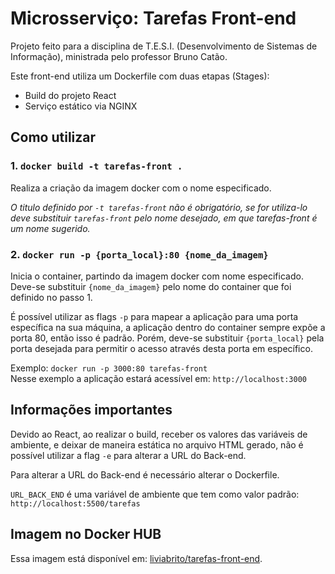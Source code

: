 # Microsserviço: Tarefas Front-end

Projeto feito para a disciplina de T.E.S.I. (Desenvolvimento de Sistemas de Informação), ministrada  pelo professor Bruno Catão.

Este front-end utiliza um Dockerfile com duas etapas (Stages):
- Build do projeto React
- Serviço estático via NGINX 

## Como utilizar

### 1. `docker build -t tarefas-front .`

Realiza a criação da imagem docker com o nome especificado.

*O titulo definido por `-t tarefas-front` não é obrigatório, se for utiliza-lo deve substituir `tarefas-front` pelo nome desejado, em que tarefas-front é um nome sugerido.*

### 2. `docker run -p {porta_local}:80 {nome_da_imagem}`

Inicia o container, partindo da imagem docker com nome especificado. Deve-se substituir `{nome_da_imagem}` pelo nome do container que foi definido no passo 1.

É possível utilizar as flags `-p` para mapear a aplicação para uma porta específica na sua máquina, a aplicação dentro do container sempre expõe a porta 80, então isso é padrão. Porém, deve-se substituir `{porta_local}` pela porta desejada para permitir o acesso através desta porta em específico.

Exemplo: `docker run -p 3000:80 tarefas-front`\
Nesse exemplo a aplicação estará acessível em: `http://localhost:3000`

## Informações importantes

Devido ao React, ao realizar o build, receber os valores das variáveis de ambiente, e deixar de maneira estática no arquivo HTML gerado, não é possível utilizar a flag `-e` para alterar a URL do Back-end.

Para alterar a URL do Back-end é necessário alterar o Dockerfile.

`URL_BACK_END` é uma variável de ambiente que tem como valor padrão: `http://localhost:5500/tarefas`

## Imagem no Docker HUB

Essa imagem está disponível em: [liviabrito/tarefas-front-end](https://hub.docker.com/r/liviabrito/tarefas-back-end).

